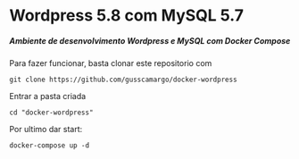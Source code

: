 # Wordpress 5.8 com MySQL 5.7
##### Ambiente de desenvolvimento Wordpress e MySQL com Docker Compose

Para fazer funcionar, basta clonar este repositorio com
```
git clone https://github.com/gusscamargo/docker-wordpress
```
Entrar a pasta criada
```
cd "docker-wordpress"
```
Por ultimo dar start:
```
docker-compose up -d
```
